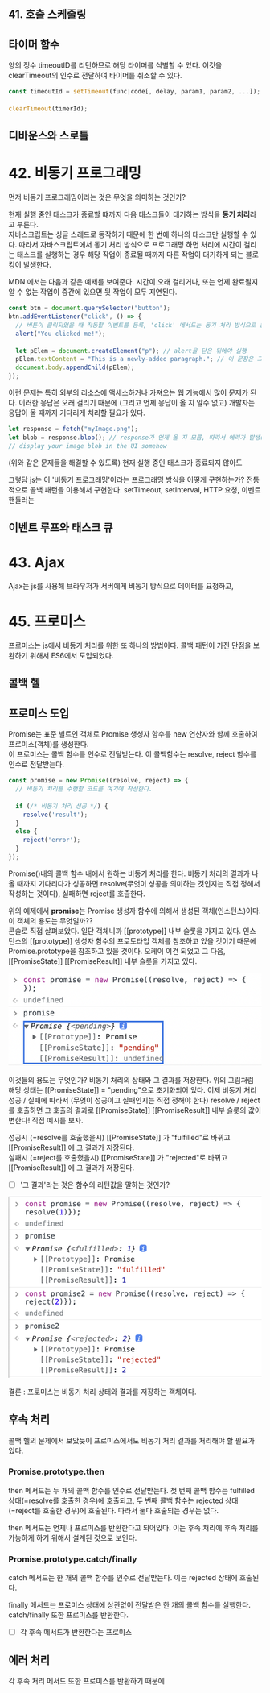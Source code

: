 ## 41. 호출 스케줄링

## 타이머 함수

양의 정수 timeoutID를 리턴하므로 해당 타이머를 식별할 수 있다.
이것을 clearTimeout의 인수로 전달하여 타이머를 취소할 수 있다.

```js
const timeoutId = setTimeout(func|code[, delay, param1, param2, ...]);

clearTimeout(timerId);
```

## 디바운스와 스로틀

# 42. 비동기 프로그래밍

먼저 비동기 프로그래밍이라는 것은 무엇을 의미하는 것인가?

현재 실행 중인 태스크가 종료할 떄까지 다음 태스크들이 대기하는 방식을 **동기 처리**라고 부른다.  
자바스크립트는 싱글 스레드로 동작하기 때문에 한 번에 하나의 태스크만 실행할 수 있다. 따라서 자바스크립트에서 동기 처리 방식으로 프로그래밍 하면 처리에 시간이 걸리는 태스크를 실행하는 경우 해당 작업이 종료될 때까지 다른 작업이 대기하게 되는 블로킹이 발생한다.

MDN 에서는 다음과 같은 예제를 보여준다. 시간이 오래 걸리거나, 또는 언제 완료될지 알 수 없는 작업이 중간에 있으면 뒷 작업이 모두 지연된다.

```js
const btn = document.querySelector("button");
btn.addEventListener("click", () => {
  // 버튼이 클릭되었을 때 작동할 이벤트를 등록, 'click' 메서드는 동기 처리 방식으로 동작한다.
  alert("You clicked me!");

  let pElem = document.createElement("p"); // alert을 닫은 뒤에야 실행
  pElem.textContent = "This is a newly-added paragraph."; // 이 문장은 그 후에서야 렌더링된다.
  document.body.appendChild(pElem);
});
```

이런 문제는 특히 외부의 리소스에 액세스하거나 가져오는 웹 기능에서 많이 문제가 된다. 이러한 응답은 오래 걸리기 때문에 (그리고 언제 응답이 올 지 알수 없고) 개발자는 응답이 올 때까지 기다리게 처리할 필요가 있다.

```js
let response = fetch("myImage.png");
let blob = response.blob(); // response가 언제 올 지 모름, 따라서 에러가 발생(할 확률이 매우 높음)
// display your image blob in the UI somehow
```

(위와 같은 문제들을 해결할 수 있도록) 현재 실행 중인 태스크가 종료되지 않아도

그렇담 js는 이 '비동기 프로그래밍'이라는 프로그래밍 방식을 어떻게 구현하는가? 전통적으로 콜백 패턴을 이용해서 구현한다.
setTimeout, setInterval, HTTP 요청, 이벤트 핸들러는

## 이벤트 루프와 태스크 큐

# 43. Ajax

Ajax는 js를 사용해 브라우저가 서버에게 비동기 방식으로 데이터를 요청하고,

# 45. 프로미스

프로미스는 js에서 비동기 처리를 위한 또 하나의 방법이다. 콜백 패턴이 가진 단점을 보완하기 위해서 ES6에서 도입되었다.

## 콜백 헬

## 프로미스 도입

Promise는 표준 빌트인 객체로 Promise 생성자 함수를 new 연산자와 함께 호출하여 프로미스(객체)를 생성한다.  
이 프로미스는 콜백 함수를 인수로 전달받는다.
이 콜백함수는 resolve, reject 함수를 인수로 전달받는다.

```js
const promise = new Promise((resolve, reject) => {
  // 비동기 처리를 수행할 코드를 여기에 작성한다.

  if (/* 비동기 처리 성공 */) {
    resolve('result');
  }
  else {
    reject('error');
  }
});
```

Promise()내의 콜백 함수 내에서 원하는 비동기 처리를 한다. 비동기 처리의 결과가 나올 때까지 기다리다가 성공하면 resolve(무엇이 성공을 의미하는 것인지는 직접 정해서 작성하는 것이다), 실패하면 reject를 호출한다.

위의 예제에서 **promise**는 Promise 생성자 함수에 의해서 생성된 객체(인스턴스)이다. 이 객체의 용도는 무엇일까??  
콘솔로 직접 살펴보았다. 일단 객체니까 [[prototype]] 내부 슬롯을 가지고 있다. 인스턴스의 [[prototype]] 생성자 함수의 프로토타입 객체를 참조하고 있을 것이기 때문에 Promise.prototype을 참조하고 있을 것이다. 오케이 이건 되었고 그 다음,  
[[PromiseState]] [[PromiseResult]] 내부 슬롯을 가지고 있다.

![45-1](img/45-1.png)

이것들의 용도는 무엇인가? 비동기 처리의 상태와 그 결과를 저장한다. 위의 그림처럼 해당 상태는 [[PromiseState]] = "pending"으로 초기화되어 있다. 이제 비동기 처리 성공 / 실패에 따라서 (무엇이 성공이고 실패인지는 직접 정해야 한다) resolve / reject 를 호출하면 그 호출의 결과로 [[PromiseState]] [[PromiseResult]] 내부 슬롯의 값이 변한다! 직접 예시를 보자.

성공시 (=resolve를 호출했을시) [[PromiseState]] 가 "fulfilled"로 바뀌고 [[PromiseResult]] 에 그 결과가 저장된다.  
실패시 (=reject를 호출했을시) [[PromiseState]] 가 "rejected"로 바뀌고 [[PromiseResult]] 에 그 결과가 저장된다.

- [ ] '그 결과'라는 것은 함수의 리턴값을 말하는 것인가?

![45-2](img/45-2.png)

결론 : 프로미스는 비동기 처리 상태와 결과를 저장하는 객체이다.

## 후속 처리

콜백 헬의 문제에서 보았듯이 프로미스에서도 비동기 처리 결과를 처리해야 할 필요가 있다.

### Promise.prototype.then

then 메서드는 두 개의 콜백 함수를 인수로 전달받는다.
첫 번째 콜백 함수는 fulfilled 상태(=resolve를 호출한 경우)에 호출되고, 두 번째 콜백 함수는 rejected 상태(=reject를 호출한 경우)에 호출된다. 따라서 둘다 호출되는 경우는 없다.

then 메서드는 언제나 프로미스를 반환한다고 되어있다. 이는 후속 처리에 후속 처리를 가능하게 하기 위해서 설계된 것으로 보인다.

### Promise.prototype.catch/finally

catch 메서드는 한 개의 콜백 함수를 인수로 전달받는다.
이는 rejected 상태에 호출된다.

finally 메서드는 프로미스 상태에 상관없이 전달받은 한 개의 콜백 함수를 실행한다.  
catch/finally 또한 프로미스를 반환한다.

- [ ] 각 후속 메서드가 반환한다는 프로미스

## 에러 처리

각 후속 처리 메서드 또한 프로미스를 반환하기 때문에
